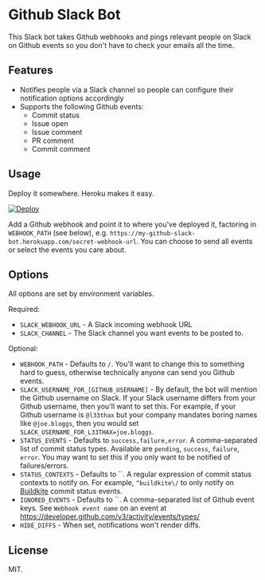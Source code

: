 # Github Slack Bot

This Slack bot takes Github webhooks and pings relevant people on Slack on Github events so you don't have to check your emails all the time.

## Features

* Notifies people via a Slack channel so people can configure their notification options accordingly
* Supports the following Github events:
  * Commit status
  * Issue open
  * Issue comment
  * PR comment
  * Commit comment

## Usage

Deploy it somewhere. Heroku makes it easy.

[![Deploy](https://www.herokucdn.com/deploy/button.svg)](https://heroku.com/deploy?template=https://github.com/chendo/github-slack-bot)

Add a Github webhook and point it to where you've deployed it, factoring in `WEBHOOK_PATH` (see below), e.g. `https://my-github-slack-bot.herokuapp.com/secret-webhook-url`. You can choose to send all events or select the events you care about.

## Options

All options are set by environment variables.

Required:

* `SLACK_WEBHOOK_URL` - A Slack incoming webhook URL
* `SLACK_CHANNEL` - The Slack channel you want events to be posted to.

Optional:

* `WEBHOOK_PATH` - Defaults to `/`. You'll want to change this to something hard to guess, otherwise technically anyone can send you Github events.
* `SLACK_USERNAME_FOR_[GITHUB_USERNAME]` - By default, the bot will mention the Github username on Slack. If your Slack username differs from your Github username, then you'll want to set this. For example, if your Github username is `@l33thax` but your company mandates boring names like `@joe.bloggs`, then you would set `SLACK_USERNAME_FOR_L33THAX=joe.bloggs`.
* `STATUS_EVENTS` - Defaults to `success,failure,error`. A comma-separated list of commit status types. Available are `pending`, `success`, `failure`, `error`. You may want to set this if you only want to be notified of failures/errors.
* `STATUS_CONTEXTS` - Defaults to ``. A regular expression of commit status contexts to notify on. For example, `^buildkite\/` to only notify on [Buildkite](https://buildkite.com/) commit status events.
* `IGNORED_EVENTS` - Defaults to ``. A comma-separated list of Github event keys. See `Webhook event name` on an event at https://developer.github.com/v3/activity/events/types/
* `HIDE_DIFFS` - When set, notifications won't render diffs.

## License

MIT.
